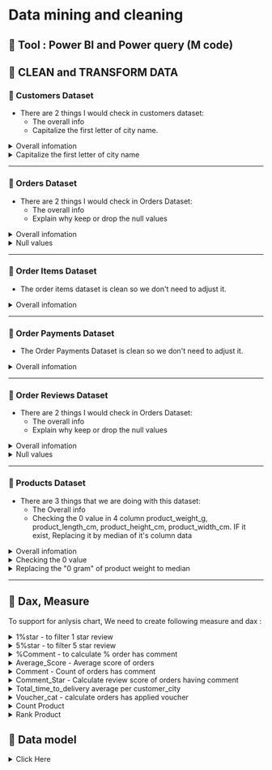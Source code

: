 # Data mining and cleaning
## 🔨 Tool : Power BI and Power query (M code)
## 📌 CLEAN and TRANSFORM DATA

### 📎 Customers Dataset
- There are 2 things I would check in customers dataset:
  - The overall info 
  - Capitalize the first letter of city name. 
 
<details><summary> Overall infomation </summary>
  
  - First sample 10 rows
  - Checking distinct, unique, error, empty values
![image](https://user-images.githubusercontent.com/120476961/229822424-ae6ffca5-7adc-43d6-af81-93a35f983b8a.png)
</details>

<details><summary>  Capitalize the first letter of city name  </summary>

  - Choose the customer_city column -> Transfrom -> Text column tab -> Format -> Capitalized Each Word
![image](https://user-images.githubusercontent.com/120476961/229824704-860cd078-6bd3-4d1b-b2a6-d8fdccd8b35e.png)
</details>

---
### 📎 Orders Dataset
- There are 2 things I would check in Orders Dataset:
  - The overall info 
  - Explain why keep or drop the null values
<details><summary> Overall infomation  </summary>
 
  - First sample 10 rows
  - Checking distinct, unique, error, empty values
![image](https://user-images.githubusercontent.com/120476961/229828915-98181e53-6fad-49e9-a40a-212b6a20b303.png)
  
</details>

 <details><summary> Null values  </summary>

- The null values of 2 columns ( review_comment_title, review_comment_message) were also mean that the customer had no comment about the service and the comment review feature was not compulsory for customer. So we can not drop them .
</details>




 
---
### 📎 Order Items Dataset
- The order items dataset is clean so we don't need to adjust it.

<details><summary> Overall infomation  </summary>

  - First sample 10 rows
  - Checking distinct, unique, error, empty values
![image](https://user-images.githubusercontent.com/120476961/229832657-6bca2e2f-c583-42ff-8ee5-7f20498de55c.png)
</details>
 
---
### 📎 Order Payments Dataset

- The Order Payments Dataset is clean so we don't need to adjust it.

<details><summary> Overall infomation  </summary>

  - First sample 10 rows
![image](https://user-images.githubusercontent.com/120476961/229833226-40881da2-20d2-4060-bf27-179d1ffd2786.png)
</details>

---
### 📎 Order Reviews Dataset

- There are 2 things I would check in Orders Dataset:
  - The overall info 
  - Explain why keep or drop the null values
<details><summary> Overall infomation  </summary>

  - First sample 10 rows
  - Checking distinct, unique, error, empty values
![image](https://user-images.githubusercontent.com/120476961/229834562-2cf0aaed-3879-4114-aae4-46c3ab6aa5aa.png)
  
</details>

<details><summary> Null values  </summary>

- The null values of 2 columns ( review_comment_title, review_comment_message) were also mean that the customer had no comment about the service and the comment review feature was not compulsory for customer. So we can not drop them .
</details>



---  
### 📎 Products Dataset
  
- There are 3 things that we are doing with this dataset:
  - The Overall info 
  - Checking the 0 value in 4 column product_weight_g, product_length_cm, product_height_cm, product_width_cm. IF it exist, Replacing it by median of it's column data 

<details><summary> Overall infomation  </summary>
  
  - First sample 10 rows
  - Checking distinct, unique, error, empty values
![image](https://user-images.githubusercontent.com/120476961/229841083-b7008ba3-9724-44a4-9697-b7f76c9af1b7.png)
![image](https://user-images.githubusercontent.com/120476961/229841187-aea1baa0-a9bf-46fa-a506-aadbce55fad9.png)

</details>

<details><summary> Checking the 0 value </summary>

- Drop down the arrow icon of each column to check all the values exist in that columns.
  
![image](https://user-images.githubusercontent.com/120476961/229843120-828e740e-fb1a-4292-b90c-ac3895f2fc9c.png)
  
- Only product_weight_g column has 0 value
  
![image](https://user-images.githubusercontent.com/120476961/229843396-1bc45962-9df1-45d7-a5ec-14ef8e6026ab.png)

</details>  

<details><summary> Replacing the "0 gram" of product weight to median</summary>

- Calculate the median of product_weight_g
  
  - Choose the product_weight_g column -> Transfrom -> Number column tab -> Statistics -> Median
  
![image](https://user-images.githubusercontent.com/120476961/229845989-c63385aa-8852-4c72-862d-394c3220789b.png)
  
  - We got the median 
  
![image](https://user-images.githubusercontent.com/120476961/229845511-aea2bfce-618e-491e-957a-620884d569ff.png)
  
- Replace 
  - Choose the product_weight_g column -> Transfrom -> Any column tab -> Replace values
  
  ![image](https://user-images.githubusercontent.com/120476961/229846571-ce9781cf-e860-49ae-8b20-c7c6bf1807d1.png)

</details> 

---

## 📌 Dax, Measure

To support for anlysis chart, We need to create following measure and dax :

<details><summary> 1%star - to filter 1 star review  </summary>

```
%1star = divide(calculate(count(order_items_dataset[English_name_product]),order_items_dataset[Average_score] = 1),count(order_items_dataset[English_name_product]))
  
```  
</details>  

  
<details><summary> 5%star - to filter 5 star review  </summary>

```
%5star = divide(calculate(count(order_items_dataset[English_name_product]),order_items_dataset[Average_score] = 5),count(order_items_dataset[English_name_product]))
```
</details>  


<details><summary> %Comment - to calculate % order has comment   </summary>

```
%Comment = Divide(CALCULATE(count(order_reviews_dataset[Comment]), order_reviews_dataset[Comment] = "Comment"),count(order_reviews_dataset[order_id]))
```
</details> 

<details><summary> Average_Score - Average score of orders   </summary>

```
Average_Score = SUM(order_items_dataset[Average_score])/count(order_items_dataset[order_id])
```
</details>

<details><summary> Comment - Count of orders has comment   </summary>

```
Comment = CALCULATE(count(order_reviews_dataset[Comment]),order_reviews_dataset[Comment] = "Comment")
```
</details>

<details><summary> Comment_Star - Calculate review score of orders having comment   </summary>

```
Comment_Star = calculate(count(order_reviews_dataset[review_score]),order_reviews_dataset[Comment] = "Comment")
```
</details>

<details><summary> Total_time_to_delivery average per customer_city   </summary>

```
Total_time_to_delivery average per customer_city = DIVIDE(sum(orders_dataset[Total_time_to_delivery]),count(orders_dataset[order_id]))
```
</details>

<details><summary> Voucher_cat - calculate orders has applied voucher  </summary>

```
Voucher_cat = Divide(CALCULATE(count(order_payments_dataset[payment_type]),order_payments_dataset[payment_type] = "voucher"),count(order_items_dataset[product_id]))
```
</details>

<details><summary> Count Product  </summary>

```
Count_Product = COUNT(order_items_dataset[English_name_product])
```
  
</details>

<details><summary> Rank Product  </summary>

```
Rank_Product = RANKX(all(order_items_dataset[English_name_product]),[Count_Product])
```
  
</details>

## 📌 Data model

<details><summary> Click Here  </summary>

![image](https://user-images.githubusercontent.com/120476961/229851073-2f60ca70-b7ac-43af-9c37-fc629b137901.png)

</details>
